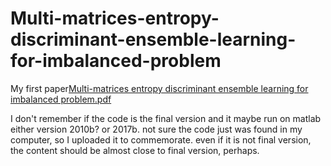 # Multi-matrices-entropy-discriminant-ensemble-learning-for-imbalanced-problem
My first paper[Multi-matrices entropy discriminant ensemble learning for imbalanced problem.pdf](https://github.com/tacticalmt/Multi-matrices-entropy-discriminant-ensemble-learning-for-imbalanced-problem/files/6409507/Multi-matrices.entropy.discriminant.ensemble.learning.for.imbalanced.problem.pdf)


I don't remember if the code is the final version and it maybe run on matlab either version 2010b? or 2017b. not sure
the code just was found in my computer, so I uploaded it to commemorate.
even if it is not final version, the content should be almost close to final version, perhaps.
